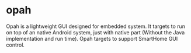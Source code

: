 # opah
Opah is a lightweight GUI designed for embedded system. It targets to run on top of an native Android system, just with native part (Without the Java implementation and run time). Opah targets to support SmartHome GUI control.
